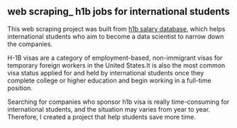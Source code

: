 ## web scraping_ h1b jobs for international students

This web scraping project was built from [h1b salary database](https://h1bdata.info/index.php), which helps international students who aim to become a data scientist to narrow down the companies. 

H-1B visas are a category of employment-based, non-immigrant visas for temporary foreign workers in the United States.It is also the most common visa status applied for and held by international students once they complete college or higher education and begin working in a full-time position.

Searching for companies who sponsor h1b visa is really time-consuming for international students, and the situation may varies from year to year. Therefore, I created a project that help students save more time.

